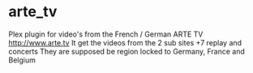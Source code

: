 arte_tv
===============

Plex plugin for video's from the French / German ARTE TV http://www.arte.tv
It get the videos from the 2 sub sites +7 replay and concerts
They are supposed be region locked to Germany, France and Belgium
